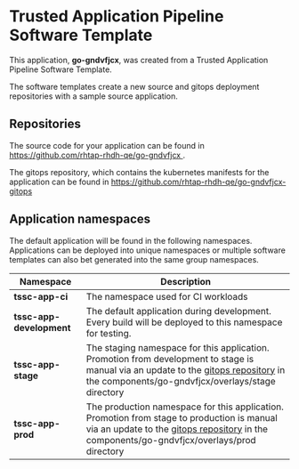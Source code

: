 # Trusted Application Pipeline Software Template

This application, **go-gndvfjcx**, was created from a Trusted Application Pipeline Software Template.

The software templates create a new source and gitops deployment repositories with a sample source application. 

## Repositories

The source code for your application can be found in [https://github.com/rhtap-rhdh-qe/go-gndvfjcx ](https://github.com/rhtap-rhdh-qe/go-gndvfjcx ).
 
The gitops repository, which contains the kubernetes manifests for the application can be found in 
[https://github.com/rhtap-rhdh-qe/go-gndvfjcx-gitops ](https://github.com/rhtap-rhdh-qe/go-gndvfjcx-gitops ) 

## Application namespaces 

The default application will be found in the following namespaces. Applications can be deployed into unique namespaces or multiple software templates can also bet generated into the same group namespaces.  

|  Namespace   |  Description   |  
| -------- | -------- |
| **tssc-app-ci** | The namespace used for CI workloads |
| **tssc-app-development** | The default application during development. Every build will be deployed to this namespace for testing. |
| **tssc-app-stage** | The staging namespace for this application. Promotion from development to stage is manual via an update to the [gitops repository](https://github.com/rhtap-rhdh-qe/go-gndvfjcx-gitops ) in the components/go-gndvfjcx/overlays/stage directory |
| **tssc-app-prod** | The production namespace for this application. Promotion from stage to production is manual via an update to the [gitops repository](https://github.com/rhtap-rhdh-qe/go-gndvfjcx-gitops ) in the components/go-gndvfjcx/overlays/prod directory |